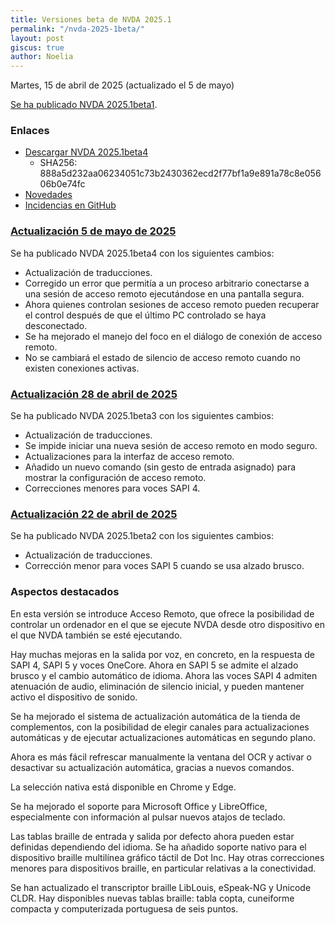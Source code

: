 ```yaml
---
title: Versiones beta de NVDA 2025.1
permalink: "/nvda-2025-1beta/"
layout: post
giscus: true
author: Noelia
---
```


<footer>Martes, 15 de abril de 2025 (actualizado el 5 de mayo)</footer>

[Se ha publicado NVDA 2025.1beta1](https://www.nvaccess.org/post/nvda-2025-1beta1).


### Enlaces

- [Descargar NVDA 2025.1beta4](https://download.nvaccess.org/releases/2025.1beta4/nvda_2025.1beta4.exe)
  - SHA256: 888a5d232aa06234051c73b2430362ecd2f77bf1a9e891a78c8e05606b0e74fc
- [Novedades](https://download.nvaccess.org/documentation/es/changes.html)
- [Incidencias en GitHub](https://github.com/nvaccess/nvda/issues)

### [Actualización 5 de mayo de 2025](https://www.nvaccess.org/post/nvda-2025-1beta4)

Se ha publicado NVDA 2025.1beta4 con los siguientes cambios:

- Actualización de traducciones.
- Corregido un error que permitía a un proceso arbitrario conectarse a una sesión de acceso remoto ejecutándose en una pantalla segura.
- Ahora quienes controlan sesiones de acceso remoto pueden recuperar el control después de que el último PC controlado se haya desconectado.
- Se ha mejorado el manejo del foco en el diálogo de conexión de acceso remoto.
- No se cambiará el estado de silencio de acceso remoto cuando no existen conexiones activas.

### [Actualización 28 de abril de 2025](https://www.nvaccess.org/post/nvda-2025-1beta3)

Se ha publicado NVDA 2025.1beta3 con los siguientes cambios:

- Actualización de traducciones.
- Se impide iniciar una nueva sesión de acceso remoto en modo seguro.
- Actualizaciones para la interfaz de acceso remoto.
- Añadido un nuevo comando (sin gesto de entrada asignado) para mostrar la configuración de acceso remoto.
- Correcciones menores para voces SAPI 4.




### [Actualización 22 de abril de 2025](https://www.nvaccess.org/post/nvda-2025-1beta2)

Se ha publicado NVDA 2025.1beta2 con los siguientes cambios:

- Actualización de traducciones.
- Corrección menor para voces SAPI 5 cuando se usa alzado brusco.

### Aspectos destacados

En esta versión se introduce Acceso Remoto, que ofrece la posibilidad de controlar un ordenador en el que se ejecute NVDA desde otro dispositivo en el que NVDA también se esté ejecutando.

Hay muchas mejoras en la salida por voz, en concreto, en la respuesta de SAPI 4, SAPI 5 y voces OneCore. Ahora en SAPI 5 se admite el alzado brusco y el cambio automático de idioma. Ahora las voces SAPI 4 admiten atenuación de audio, eliminación de silencio inicial, y pueden mantener activo el dispositivo de sonido.

Se ha mejorado el sistema de actualización automática de la tienda de complementos, con la posibilidad de elegir canales para actualizaciones automáticas y de ejecutar actualizaciones automáticas en segundo plano.

Ahora es más fácil refrescar manualmente la ventana del OCR y activar o desactivar su actualización automática, gracias a nuevos comandos.

La selección nativa está disponible en Chrome y Edge.

Se ha mejorado el soporte para Microsoft Office y LibreOffice, especialmente con información al pulsar nuevos atajos de teclado.

Las tablas braille de entrada y salida por defecto ahora pueden estar definidas dependiendo del idioma. Se ha añadido soporte nativo para el dispositivo braille multilínea gráfico táctil de Dot Inc. Hay otras correcciones menores para dispositivos braille, en particular relativas a la conectividad.

Se han actualizado el transcriptor braille LibLouis, eSpeak-NG y Unicode CLDR. Hay disponibles nuevas tablas braille: tabla copta, cuneiforme compacta y computerizada portuguesa de seis puntos.
